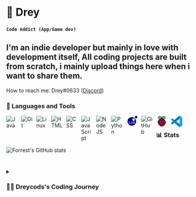 
# 💫 Drey

**`Code Addict (App/Game dev)`**

I'm an indie developer but mainly in love with development itself, All coding projects are built from scratch, i mainly upload things here when i want to share them.
---
How to reach me: Drey#0633 (<a href = "discord.com">Discord</a>)

### 🧰 Languages and Tools

<img align="left" alt="Java" width="30px" style="padding-right:10px;" src="https://cdn.jsdelivr.net/gh/devicons/devicon/icons/java/java-original.svg"/>
<img align="left" alt="Git" width="30px" style="padding-right:10px;" src="https://cdn.jsdelivr.net/gh/devicons/devicon/icons/git/git-original.svg" />
<img align="left" alt="Linux" width="30px" style="padding-right:10px;" src="https://cdn.jsdelivr.net/gh/devicons/devicon/icons/linux/linux-original.svg" />
<img align="left" alt="HTML" width="30px" style="padding-right:10px;" src="https://cdn.jsdelivr.net/gh/devicons/devicon/icons/html5/html5-plain.svg" />
<img align="left" alt="CSS" width="30px" style="padding-right:10px;" src="https://cdn.jsdelivr.net/gh/devicons/devicon/icons/css3/css3-plain.svg" />
<img align="left" alt="JavaScript" width="30px" style="padding-right:10px;" src="https://cdn.jsdelivr.net/gh/devicons/devicon/icons/javascript/javascript-plain.svg" />
<img align="left" alt="NodeJS" width="30px" style="padding-right:10px;" src="https://cdn.jsdelivr.net/gh/devicons/devicon/icons/nodejs/nodejs-original.svg" />
<img align="left" alt="Python" width="30px" style="padding-right:10px;" src="https://cdn.jsdelivr.net/gh/devicons/devicon/icons/python/python-plain.svg" />
<img align="left" alt="Lua" width="30px" style="padding-right:10px;" src=https://github.com/devicons/devicon/blob/v2.15.1/icons/lua/lua-original-wordmark.svg" />
<img align="left" alt="GitHub" width="30px" style="padding-right:10px;" src="https://cdn.jsdelivr.net/gh/devicons/devicon/icons/github/github-original.svg" />
<img align="left" alt="Raspberrypi" width="30px" style="padding-right:10px;" src="https://github.com/devicons/devicon/blob/v2.15.1/icons/raspberrypi/raspberrypi-original.svg" />
<img align="left" alt="VSC" width="30px" style="padding-right:10px;" src="https://github.com/devicons/devicon/blob/v2.15.1/icons/vscode/vscode-original.svg" />
<br />

### 📊 Stats

![Forrest's GitHub stats](https://github-readme-stats.vercel.app/api?username=dreycod&show_icons=true&theme=gruvbox)

<!-- ![GitHub Streak](https://streak-stats.demolab.com?user=dreycod&theme=gruvbox&border_radius=4.5) -->

#

<details>
 <summary><h3>👨‍💻 Dreycods's Coding Journey</h3></summary>
 I started my coding journey as 14 years old when i arrived in france, with a passion to learn everything, i remember that i took my summer's holiday to learn how to code in LUA to make my own roblox game, i really enjoy project development itself, taking a concept and turning it into reality. 
 I made a lot of projects, but barely finished most of them, i guess that's one of my cons, but i learned a lot with them.
 i didn't just stay with lua, i made some couple projects in unity, godot, etc.
Personally i really wish to work in a coding job meaningful to me or as a freelancer for some couple individuals, However there's something that's always bothered me, working without progression, repeating the same things over and over, that's just a no to me.
